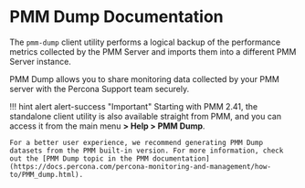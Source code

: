 # PMM Dump Documentation

The `pmm-dump` client utility performs a logical backup of the performance metrics collected by the PMM Server and imports them into a different PMM Server instance.

PMM Dump allows you to share monitoring data collected by your PMM server with the Percona Support team securely.

!!! hint alert alert-success "Important"
    Starting with PMM 2.41, the standalone client utility is also available straight from PMM, and you can access it from the main menu **> Help > PMM Dump**.

    For a better user experience, we recommend generating PMM Dump datasets from the PMM built-in version. For more information, check out the [PMM Dump topic in the PMM documentation](https://docs.percona.com/percona-monitoring-and-management/how-to/PMM_dump.html).

